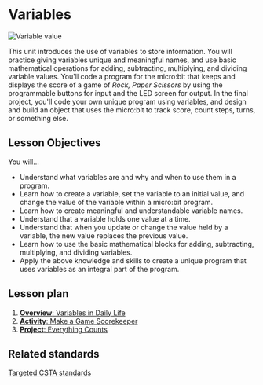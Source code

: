 # Variables

![Variable value](/static/courses/csintro/variables/cover.jpg)

This unit introduces the use of variables to store information. You will practice giving variables unique and meaningful names, and use basic mathematical operations for adding, subtracting, multiplying, and dividing variable values. You'll code a program for the micro:bit that keeps and displays the score of a game of *Rock, Paper Scissors* by using the programmable buttons for input and the LED screen for output. In the final project, you'll code your own unique program using variables, and design and build an object that uses the micro:bit to track score, count steps, turns, or something else.

## Lesson Objectives 

You will...

* Understand what variables are and why and when to use them in a program.
* Learn how to create a variable, set the variable to an initial value, and change the value of the variable within a micro:bit program.
* Learn how to create meaningful and understandable variable names.
* Understand that a variable holds one value at a time.
* Understand that when you update or change the value held by a variable, the new value replaces the previous value.
* Learn how to use the basic mathematical blocks for adding, subtracting, multiplying, and dividing variables.
* Apply the above knowledge and skills to create a unique program that uses variables as an integral part of the program.

## Lesson plan

1. [**Overview**: Variables in Daily Life](/test/courses/csintro/variables/overview)
2. [**Activity**: Make a Game Scorekeeper](/test/courses/csintro/variables/activity)
3. [**Project**: Everything Counts](/test/courses/csintro/variables/project)

## Related standards

[Targeted CSTA standards](/test/courses/csintro/variables/standards)